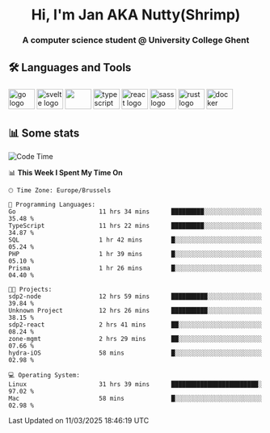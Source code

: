 <h1 align="center">Hi, I'm Jan AKA Nutty(Shrimp)</h1>
<h3 align="center">A computer science student @ University College Ghent</h3>

<h2 align="left">🛠️ Languages and Tools</h2>

###

<div align="left">
  <img src="https://cdn.jsdelivr.net/gh/devicons/devicon/icons/go/go-original.svg" height="40" width="52" alt="go logo"  />
  <img src="https://cdn.jsdelivr.net/gh/devicons/devicon@latest/icons/svelte/svelte-original.svg"  height="40" width="52" alt="svelte logo" />
  <img src="https://cdn.jsdelivr.net/gh/devicons/devicon@latest/icons/tailwindcss/tailwindcss-original.svg" height="40" width="52" />
  <img src="https://cdn.jsdelivr.net/gh/devicons/devicon/icons/typescript/typescript-original.svg" height="40" width="52" alt="typescript logo"  />
  <img src="https://cdn.jsdelivr.net/gh/devicons/devicon/icons/react/react-original.svg" height="40" width="52" alt="react logo"  />
  <img src="https://cdn.jsdelivr.net/gh/devicons/devicon/icons/sass/sass-original.svg" height="40" width="52" alt="sass logo"  />
  <img src="https://cdn.jsdelivr.net/gh/devicons/devicon@latest/icons/rust/rust-original.svg" height="40" width="52" alt="rust logo" />
  <img src="https://cdn.jsdelivr.net/gh/devicons/devicon/icons/docker/docker-original.svg" height="40" width="52" alt="docker logo"  />
</div>

<h2>📊 Some stats</h2>

<!--START_SECTION:waka-->
![Code Time](http://img.shields.io/badge/Code%20Time-5%2C725%20hrs%2051%20mins-blue)

📊 **This Week I Spent My Time On** 

```text
🕑︎ Time Zone: Europe/Brussels

💬 Programming Languages: 
Go                       11 hrs 34 mins      █████████░░░░░░░░░░░░░░░░   35.48 % 
TypeScript               11 hrs 22 mins      █████████░░░░░░░░░░░░░░░░   34.87 % 
SQL                      1 hr 42 mins        █░░░░░░░░░░░░░░░░░░░░░░░░   05.24 % 
PHP                      1 hr 39 mins        █░░░░░░░░░░░░░░░░░░░░░░░░   05.10 % 
Prisma                   1 hr 26 mins        █░░░░░░░░░░░░░░░░░░░░░░░░   04.40 % 

🐱‍💻 Projects: 
sdp2-node                12 hrs 59 mins      ██████████░░░░░░░░░░░░░░░   39.84 % 
Unknown Project          12 hrs 26 mins      ██████████░░░░░░░░░░░░░░░   38.15 % 
sdp2-react               2 hrs 41 mins       ██░░░░░░░░░░░░░░░░░░░░░░░   08.24 % 
zone-mgmt                2 hrs 29 mins       ██░░░░░░░░░░░░░░░░░░░░░░░   07.66 % 
hydra-iOS                58 mins             █░░░░░░░░░░░░░░░░░░░░░░░░   02.98 % 

💻 Operating System: 
Linux                    31 hrs 39 mins      ████████████████████████░   97.02 % 
Mac                      58 mins             █░░░░░░░░░░░░░░░░░░░░░░░░   02.98 % 
```


 Last Updated on 11/03/2025 18:46:19 UTC
<!--END_SECTION:waka-->
